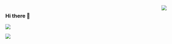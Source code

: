 <img align="right" src="https://github-readme-stats.vercel.app/api?username=overstarry&show_icons=true&icon_color=805AD5&text_color=718096&bg_color=ffffff&hide_title=true" />

### Hi there 👋
<!--
**overstarry/overstarry** is a ✨ _special_ ✨ repository because its `README.md` (this file) appears on your GitHub profile.

Here are some ideas to get you started:

- 🔭 I’m currently working on ...
- 🌱 I’m currently learning ...
- 👯 I’m looking to collaborate on ...
- 🤔 I’m looking for help with ...
- 💬 Ask me about ...
- 📫 How to reach me: ...
- 😄 Pronouns: ...
- ⚡ Fun fact: ...

-->


![](https://visitor-badge.glitch.me/badge?page_id=overstarry.overstarry)

[![](https://github-readme-stats.vercel.app/api/wakatime?username=overstarry&layout=compact&hide_border=true)](https://github.com/overstarry)

